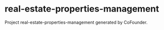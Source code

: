 # real-estate-properties-management
Project real-estate-properties-management generated by CoFounder.
